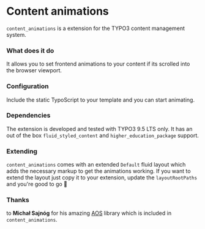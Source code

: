 # Content animations
`content_animations` is a extension for the TYPO3 content management system.

### What does it do
It allows you to set frontend animations to your content if its scrolled into the browser viewport.

### Configuration
Include the static TypoScript to your template and you can start animating.

### Dependencies
The extension is developed and tested with TYPO3 9.5 LTS only. It has an out of the box `fluid_styled_content` and `higher_education_package` support.

### Extending
`content_animations` comes with an extended `Default` fluid layout which adds the necessary markup to get the animations working. If you want to extend the layout just copy it to your extension, update the `layoutRootPaths` and you're good to go 🎉

### Thanks
to **Michał Sajnóg** for his amazing [AOS](http://michalsnik.github.io/aos/) library which is included in `content_animations`.

